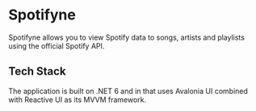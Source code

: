 # Spotifyne
Spotifyne allows you to view Spotify data to songs, artists and playlists using the official Spotify API.

## Tech Stack
The application is built on .NET 6 and in that uses Avalonia UI combined with Reactive UI as its MVVM framework.
